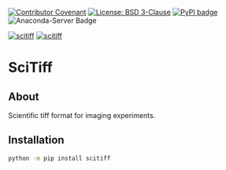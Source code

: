 [![Contributor Covenant](https://img.shields.io/badge/Contributor%20Covenant-2.1-4baaaa.svg)](CODE_OF_CONDUCT.md)
[![License: BSD 3-Clause](https://img.shields.io/badge/License-BSD%203--Clause-blue.svg)](LICENSE)
[![PyPI badge](http://img.shields.io/pypi/v/scitiff.svg)](https://pypi.python.org/pypi/scitiff)
![Anaconda-Server Badge](https://img.shields.io/badge/conda-not_available-red)
<!-- [![Anaconda-Server Badge](https://anaconda.org/ess-dmsc-dram/scitiff/badges/version.svg)](https://anaconda.org/ess-dmsc-dram/scitiff) -->

[![scitiff](https://github.com/ess-dmsc-dram/scitiff/actions/workflows/nightly_at_main.yml/badge.svg?branch=main)](https://github.com/ess-dmsc-dram/scitiff/actions/workflows/nightly_at_main.yml)
[![scitiff](https://github.com/ess-dmsc-dram/scitiff/actions/workflows/nightly_at_release.yml/badge.svg?branch=main)](https://github.com/ess-dmsc-dram/scitiff/actions/workflows/nightly_at_release.yml)

# SciTiff

## About

Scientific tiff format for imaging experiments.

## Installation

```sh
python -m pip install scitiff
```

